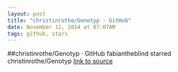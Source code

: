 ```yaml
---
layout: post
title: "christinrothe/Genotyp · GitHub"
date: November 11, 2014 at 07:07AM
tags: github, stars
---
```

##christinrothe/Genotyp · GitHub
fabiantheblind starred christinrothe/Genotyp
[link to source](http://ift.tt/1pLmp4y) 
